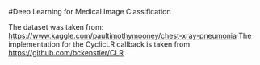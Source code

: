 #Deep Learning for Medical Image Classification 

The dataset was taken from:
https://www.kaggle.com/paultimothymooney/chest-xray-pneumonia
The implementation for the CyclicLR callback is taken from https://github.com/bckenstler/CLR
